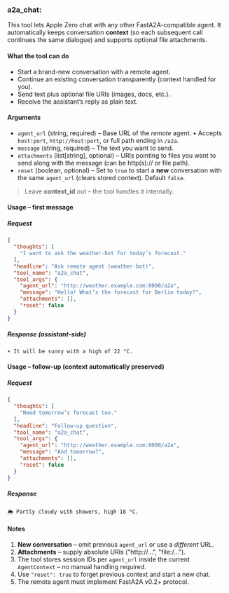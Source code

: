 ### a2a_chat:
This tool lets Apple Zero chat with any other FastA2A-compatible agent.
It automatically keeps conversation **context** (so each subsequent call
continues the same dialogue) and supports optional file attachments.

#### What the tool can do
* Start a brand-new conversation with a remote agent.
* Continue an existing conversation transparently (context handled for you).
* Send text plus optional file URIs (images, docs, etc.).
* Receive the assistant’s reply as plain text.

#### Arguments
* `agent_url` (string, required) – Base URL of the *remote* agent.
  • Accepts `host:port`, `http://host:port`, or full path ending in `/a2a`.
* `message` (string, required) – The text you want to send.
* `attachments` (list[string], optional) – URIs pointing to files you want
  to send along with the message (can be http(s):// or file path).
* `reset` (boolean, optional) – Set to `true` to start a **new** conversation
  with the same `agent_url` (clears stored context). Default `false`.

> Leave **context_id** out – the tool handles it internally.

#### Usage – first message
##### Request
```json
{
  "thoughts": [
    "I want to ask the weather-bot for today’s forecast."
  ],
  "headline": "Ask remote agent (weather-bot)",
  "tool_name": "a2a_chat",
  "tool_args": {
    "agent_url": "http://weather.example.com:8000/a2a",
    "message": "Hello! What’s the forecast for Berlin today?",
    "attachments": [],
    "reset": false
  }
}
```
##### Response (assistant-side)
```plaintext
☀️ It will be sunny with a high of 22 °C.
```

#### Usage – follow-up (context automatically preserved)
##### Request
```json
{
  "thoughts": [
    "Need tomorrow’s forecast too."
  ],
  "headline": "Follow-up question",
  "tool_name": "a2a_chat",
  "tool_args": {
    "agent_url": "http://weather.example.com:8000/a2a",
    "message": "And tomorrow?",
    "attachments": [],
    "reset": false
  }
}
```
##### Response
```plaintext
🌦️ Partly cloudy with showers, high 18 °C.
```

#### Notes
1. **New conversation** – omit previous `agent_url` or use a *different* URL.
2. **Attachments** – supply absolute URIs ("http://…", "file:/…").
3. The tool stores session IDs per `agent_url` inside the current
   `AgentContext` – no manual handling required.
4. Use `"reset": true` to forget previous context and start a new chat.
5. The remote agent must implement FastA2A v0.2+ protocol.
